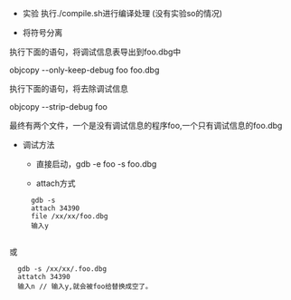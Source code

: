 * 实验
  执行./compile.sh进行编译处理
(没有实验so的情况)

* 将符号分离


执行下面的语句，将调试信息表导出到foo.dbg中

objcopy --only-keep-debug foo foo.dbg 

执行下面的语句，将去除调试信息

objcopy --strip-debug foo

最终有两个文件，一个是没有调试信息的程序foo,一个只有调试信息的foo.dbg

* 调试方法

  * 直接启动，gdb -e foo -s foo.dbg

  * attach方式 

  ```
    gdb -s 
    attach 34390
    file /xx/xx/foo.dbg
    输入y
    
  ```
或  

  ```
    gdb -s /xx/xx/.foo.dbg
    attatch 34390
    输入n // 输入y,就会被foo给替换成空了。 

  ```
